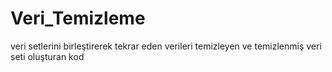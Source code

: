 # Veri_Temizleme
veri setlerini birleştirerek tekrar eden verileri temizleyen ve temizlenmiş veri seti oluşturan kod

